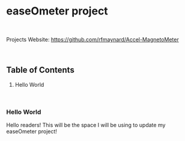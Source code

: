 easeOmeter project
==================

 

Projects Website: https://github.com/rfmaynard/Accel-MagnetoMeter

 

Table of Contents
-----------------

1.  Hello World

     

### Hello World

Hello readers! This will be the space I will be using to update my easeOmeter
project!

